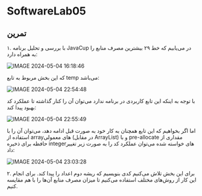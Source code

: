 # SoftwareLab05


## تمرین 
۱. با بررسی و تحلیل برنامه JavaCup در می‌یابیم که خط ۲۹ بیشترین مصرف منابع را به همراه دارد:

![IMAGE 2024-05-04 16:18:46](https://github.com/RamtinMoslemi/SoftwareLab05/assets/76493699/11cabd9f-974f-4aaa-91f1-5c9b9466e3ce)

که این بخش مربوط به تابع temp می‌باشد:

![IMAGE 2024-05-04 22:54:48](https://github.com/RamtinMoslemi/SoftwareLab05/assets/76493699/61f2e85e-94cf-4cfc-a789-2a8baa5fbfe7)

با توجه به اینکه این تابع کاربردی در برنامه ندارد می‌توان آن را کنار گذاشته تا عملکرد کد بهبود پیدا کند:

![IMAGE 2024-05-04 22:55:49](https://github.com/RamtinMoslemi/SoftwareLab05/assets/76493699/0a953a5c-96ed-4e84-8ae2-88baab6e0eb3)

اما اگر بخواهیم که این تابع همچنان به کار خود به صورت قبل ادامه دهد، می‌توان آن را با استفاده از arrayهای معمولی (در مقابل ArrayList) و با pre-allocate مقداری از حافظه برای ذخیره integerهای خواسته شده می‌توان عملکرد کد را به صورت زیر تغییر داد:

![IMAGE 2024-05-04 23:03:28](https://github.com/RamtinMoslemi/SoftwareLab05/assets/76493699/59122515-7edb-4494-9610-7ca3400e333a)


۲. برای این بخش تلاش می‌کنیم کدی بنویسیم که ریشه دوم اعداد را پیدا کند. برای انجام این کار از روش‌های مختلف استفاده می‌کنیم تا میزان مصرف منابع آن‌ها را با هم مقایسه کنیم.
